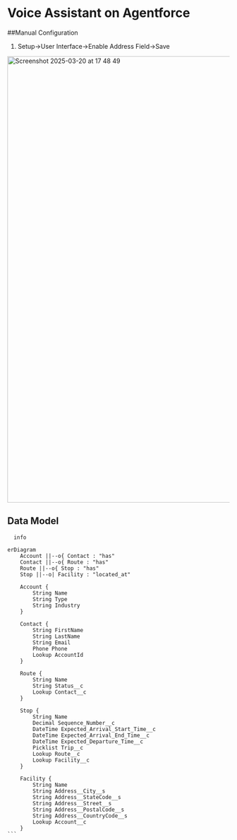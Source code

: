 # Voice Assistant on Agentforce




##Manual Configuration


1. Setup->User Interface->Enable Address Field->Save
<img width="1010" alt="Screenshot 2025-03-20 at 17 48 49" src="https://github.com/user-attachments/assets/7e01135d-b372-4b44-a1b7-7fd47bc59124" />



## Data Model

```mermaid
  info
```

``````mermaid
erDiagram
    Account ||--o{ Contact : "has"
    Contact ||--o{ Route : "has"
    Route ||--o{ Stop : "has"
    Stop ||--o| Facility : "located_at"

    Account {
        String Name
        String Type
        String Industry
    }

    Contact {
        String FirstName
        String LastName
        String Email
        Phone Phone
        Lookup AccountId
    }

    Route {
        String Name
        String Status__c
        Lookup Contact__c
    }

    Stop {
        String Name
        Decimal Sequence_Number__c
        DateTime Expected_Arrival_Start_Time__c
        DateTime Expected_Arrival_End_Time__c
        DateTime Expected_Departure_Time__c
        Picklist Trip__c
        Lookup Route__c
        Lookup Facility__c
    }

    Facility {
        String Name
        String Address__City__s
        String Address__StateCode__s
        String Address__Street__s
        String Address__PostalCode__s
        String Address__CountryCode__s
        Lookup Account__c
    }
```
